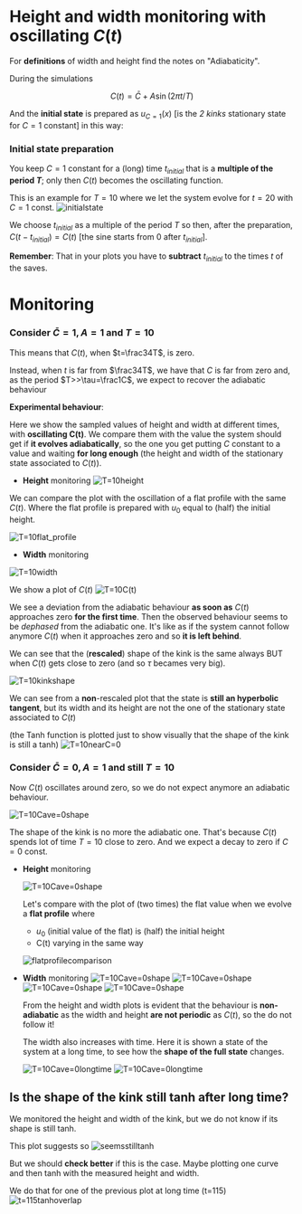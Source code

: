 # Height and width monitoring with oscillating $C(t)$

For **definitions** of width and height find the notes on "Adiabaticity".

During the simulations

$$C(t) = \bar{C} + A\sin(2\pi t/T)$$

And the **initial state** is prepared as $u_{C=1}(x)$ [is the _2 kinks_ stationary state for $C=1$ constant] in this way:

### Initial state preparation

You keep $C=1$ constant for a (long) time $t_{initial}$ that is a **multiple of the period $T$**; only then $C(t)$ becomes the oscillating function.

This is an example for $T=10$ where we let the system evolve for $t=20$ with $C=1$ const.
![initialstate](../Plots/kink%20shape%20varying%20C/rescaled/T%20=%2010%20C%20near%200/initial_state.png?raw=true)

We choose $t_{initial}$ as a multiple of the period $T$ so then, after the preparation, $C(t-t_{initial}) = C(t)$ [the sine starts from 0 after $t_{initial}$].

**Remember**: That in your plots you have to **subtract** $t_{initial}$ to the times $t$ of the saves.

# Monitoring

### Consider $\bar{C} = 1, A = 1$ and $T = 10$
    
This means that $C(t)$, when $t=\frac34T$, is zero.
    
Instead, when $t$ is far from $\frac34T$, we have that $C$ is far from zero and, as the period $T>>\tau=\frac1C$, we expect to recover the adiabatic behaviour


**Experimental behaviour**:

Here we show the sampled values of height and width at different times, with **oscillating C(t)**. 
We compare them with the value the system should get if **it evolves adiabatically**, so the one you get putting $C$ constant to a value and waiting **for long enough** (the height and width of the stationary state associated to $C(t)$).

- **Height** monitoring
![T=10height](../Plots/kink%20shape%20varying%20C/rescaled/T%20=%2010%20C%20near%201/height.png?raw=true) 

We can compare the plot with the oscillation of a flat profile with the same $C(t)$.
Where the flat profile is prepared with $u_0$ equal to (half) the initial height.

![T=10flat_profile](../Plots/kink%20shape%20varying%20C/rescaled/T%20=%2010%20C%20near%201/flat_profile.png?raw=true) 

- **Width** monitoring

![T=10width](../Plots/kink%20shape%20varying%20C/rescaled/T%20=%2010%20C%20near%201/width.png?raw=true) 

We show a plot of $C(t)$
![T=10C(t)](../Plots/kink%20shape%20varying%20C/rescaled/T%20=%2010%20C%20near%201/C(t).png?raw=true) 

We see a deviation from the adiabatic behaviour **as soon as** $C(t)$ approaches zero **for the first time**.
Then the observed behaviour seems to be _dephased_ from the adiabatic one.
It's like as if the system cannot follow anymore $C(t)$ when it approaches zero and so **it is left behind**.

We can see that the (**rescaled**) shape of the kink is the same always BUT when $C(t)$ gets close to zero (and so $\tau$ becames very big).

![T=10kinkshape](../Plots/kink%20shape%20varying%20C/rescaled/T%20=%2010%20C%20near%201/kinks%20shape.png?raw=true)

We can see from a **non**-rescaled plot that the state is **still an hyperbolic tangent**, but its width and its height are not the one of the stationary state associated to $C(t)$

(the Tanh function is plotted just to show visually that the shape of the kink is still a tanh)
![T=10nearC=0](../Plots/kink%20shape%20varying%20C/rescaled/T%20=%2010%20C%20near%201/near%20C=0%20still%20tanh.png?raw=true)

### Consider $\bar{C} = 0, A = 1$ and still $T = 10$
Now $C(t)$ oscillates around zero, so we do not expect anymore an adiabatic behaviour.

![T=10Cave=0shape](../Plots/kink%20shape%20varying%20C/rescaled/T%20=%2010%20C%20near%200/kink%20shape.png?raw=true)

The shape of the kink is no more the adiabatic one.
That's because $C(t)$ spends lot of time $T=10$ close to zero. And we expect a decay to zero if $C=0$ const.

- **Height** monitoring
        
    ![T=10Cave=0shape](../Plots/kink%20shape%20varying%20C/rescaled/T%20=%2010%20C%20near%200/height.png?raw=true)

    Let's compare with the plot of (two times) the flat value when we evolve a **flat profile** where
    - $u_0$ (initial value of the flat) is (half) the initial height
    - C(t) varying in the same way

    ![flatprofilecomparison](../Plots/kink%20shape%20varying%20C/rescaled/T%20=%2010%20C%20near%200/flat%20profile%20height.png?raw=true)

- **Width** monitoring
    ![T=10Cave=0shape](../Plots/kink%20shape%20varying%20C/rescaled/T%20=%2010%20C%20near%200/width.png?raw=true)
    ![T=10Cave=0shape](../Plots/kink%20shape%20varying%20C/rescaled/T%20=%2010%20C%20near%200/width%20linear%20scale.png?raw=true)
    ![T=10Cave=0shape](../Plots/kink%20shape%20varying%20C/rescaled/T%20=%2010%20C%20near%200/width%20loglog.png?raw=true)
    ![T=10Cave=0shape](../Plots/kink%20shape%20varying%20C/rescaled/T%20=%2010%20C%20near%200/width%20semilogy.png?raw=true)

    From the height and width plots is evident that the behaviour is **non-adiabatic** as the width and height **are not periodic** as $C(t)$, so the do not follow it!

    The width also increases with time. Here it is shown a state of the system at a long time, to see how the **shape of the full state** changes.

    ![T=10Cave=0longtime](../Plots/kink%20shape%20varying%20C/rescaled/T%20=%2010%20C%20near%200/t=50.png?raw=true)
    ![T=10Cave=0longtime](../Plots/kink%20shape%20varying%20C/rescaled/T%20=%2010%20C%20near%200/t=115.png?raw=true)



## Is the shape of the kink still tanh after long time?
We monitored the height and width of the kink, but we do not know if its shape is still tanh.

This plot suggests so
![seemsstilltanh](../Plots/kink%20shape%20varying%20C/rescaled/T%20=%2010%20C%20near%200/seems%20still%20tanh.png?raw=true)

But we should **check better** if this is the case.
    Maybe plotting one curve and then tanh with the measured height and width.
    
We do that for one of the previous plot at long time (t=115)
    ![t=115tanhoverlap](../Plots/kink%20shape%20varying%20C/rescaled/T%20=%2010%20C%20near%200/t=115%20tanh%20overlap.png?raw=true)